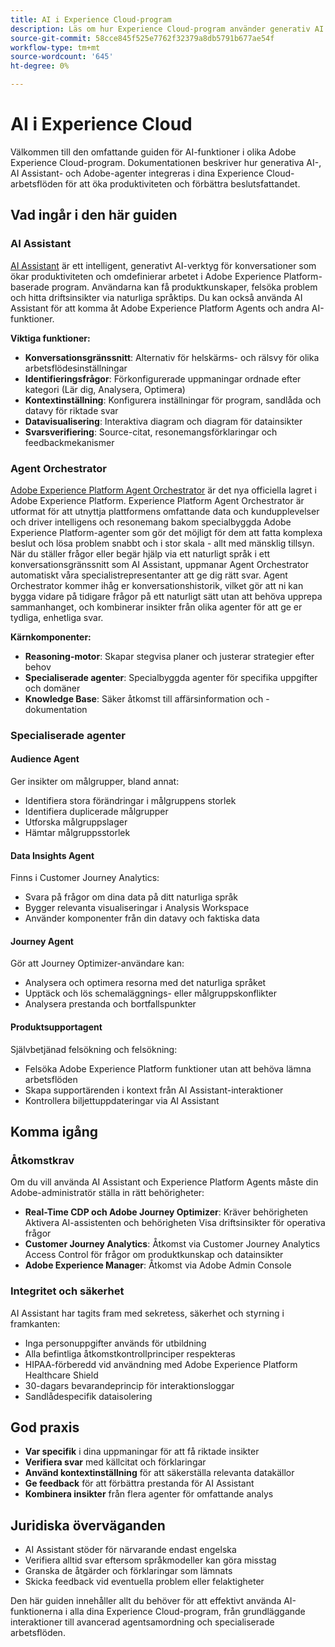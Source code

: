 ```yaml
---
title: AI i Experience Cloud-program
description: Läs om hur Experience Cloud-program använder generativ AI (GenAI), AI Assistant och agentisk AI.
source-git-commit: 58cce845f525e7762f32379a8db5791b677ae54f
workflow-type: tm+mt
source-wordcount: '645'
ht-degree: 0%

---
```


# AI i Experience Cloud

Välkommen till den omfattande guiden för AI-funktioner i olika Adobe Experience Cloud-program. Dokumentationen beskriver hur generativa AI-, AI Assistant- och Adobe-agenter integreras i dina Experience Cloud-arbetsflöden för att öka produktiviteten och förbättra beslutsfattandet.

## Vad ingår i den här guiden

### AI Assistant

[AI Assistant](./ai-assistant/ai-assistant-ui.md) är ett intelligent, generativt AI-verktyg för konversationer som ökar produktiviteten och omdefinierar arbetet i Adobe Experience Platform-baserade program. Användarna kan få produktkunskaper, felsöka problem och hitta driftsinsikter via naturliga språktips. Du kan också använda AI Assistant för att komma åt Adobe Experience Platform Agents och andra AI-funktioner.

**Viktiga funktioner:**

- **Konversationsgränssnitt**: Alternativ för helskärms- och rälsvy för olika arbetsflödesinställningar
- **Identifieringsfrågor**: Förkonfigurerade uppmaningar ordnade efter kategori (Lär dig, Analysera, Optimera)
- **Kontextinställning**: Konfigurera inställningar för program, sandlåda och datavy för riktade svar
- **Datavisualisering**: Interaktiva diagram och diagram för datainsikter
- **Svarsverifiering**: Source-citat, resonemangsförklaringar och feedbackmekanismer

### Agent Orchestrator

[Adobe Experience Platform Agent Orchestrator](./agents/agent-orchestrator.md) är det nya officiella lagret i Adobe Experience Platform. Experience Platform Agent Orchestrator är utformat för att utnyttja plattformens omfattande data och kundupplevelser och driver intelligens och resonemang bakom specialbyggda Adobe Experience Platform-agenter som gör det möjligt för dem att fatta komplexa beslut och lösa problem snabbt och i stor skala - allt med mänsklig tillsyn. När du ställer frågor eller begär hjälp via ett naturligt språk i ett konversationsgränssnitt som AI Assistant, uppmanar Agent Orchestrator automatiskt våra specialistrepresentanter att ge dig rätt svar. Agent Orchestrator kommer ihåg er konversationshistorik, vilket gör att ni kan bygga vidare på tidigare frågor på ett naturligt sätt utan att behöva upprepa sammanhanget, och kombinerar insikter från olika agenter för att ge er tydliga, enhetliga svar.

**Kärnkomponenter:**

- **Reasoning-motor**: Skapar stegvisa planer och justerar strategier efter behov
- **Specialiserade agenter**: Specialbyggda agenter för specifika uppgifter och domäner
- **Knowledge Base**: Säker åtkomst till affärsinformation och -dokumentation

### Specialiserade agenter

#### Audience Agent

Ger insikter om målgrupper, bland annat:

- Identifiera stora förändringar i målgruppens storlek
- Identifiera duplicerade målgrupper
- Utforska målgruppslager
- Hämtar målgruppsstorlek

#### Data Insights Agent

Finns i Customer Journey Analytics:

- Svara på frågor om dina data på ditt naturliga språk
- Bygger relevanta visualiseringar i Analysis Workspace
- Använder komponenter från din datavy och faktiska data

#### Journey Agent

Gör att Journey Optimizer-användare kan:

- Analysera och optimera resorna med det naturliga språket
- Upptäck och lös schemaläggnings- eller målgruppskonflikter
- Analysera prestanda och bortfallspunkter

#### Produktsupportagent

Självbetjänad felsökning och felsökning:

- Felsöka Adobe Experience Platform funktioner utan att behöva lämna arbetsflöden
- Skapa supportärenden i kontext från AI Assistant-interaktioner
- Kontrollera biljettuppdateringar via AI Assistant

## Komma igång

### Åtkomstkrav

Om du vill använda AI Assistant och Experience Platform Agents måste din Adobe-administratör ställa in rätt behörigheter:

- **Real-Time CDP och Adobe Journey Optimizer**: Kräver behörigheten Aktivera AI-assistenten och behörigheten Visa driftsinsikter för operativa frågor
- **Customer Journey Analytics**: Åtkomst via Customer Journey Analytics Access Control för frågor om produktkunskap och datainsikter
- **Adobe Experience Manager**: Åtkomst via Adobe Admin Console

### Integritet och säkerhet

AI Assistant har tagits fram med sekretess, säkerhet och styrning i framkanten:

- Inga personuppgifter används för utbildning
- Alla befintliga åtkomstkontrollprinciper respekteras
- HIPAA-förberedd vid användning med Adobe Experience Platform Healthcare Shield
- 30-dagars bevarandeprincip för interaktionsloggar
- Sandlådespecifik dataisolering

## God praxis

- **Var specifik** i dina uppmaningar för att få riktade insikter
- **Verifiera svar** med källcitat och förklaringar
- **Använd kontextinställning** för att säkerställa relevanta datakällor
- **Ge feedback** för att förbättra prestanda för AI Assistant
- **Kombinera insikter** från flera agenter för omfattande analys

## Juridiska överväganden

- AI Assistant stöder för närvarande endast engelska
- Verifiera alltid svar eftersom språkmodeller kan göra misstag
- Granska de åtgärder och förklaringar som lämnats
- Skicka feedback vid eventuella problem eller felaktigheter

Den här guiden innehåller allt du behöver för att effektivt använda AI-funktionerna i alla dina Experience Cloud-program, från grundläggande interaktioner till avancerad agentsamordning och specialiserade arbetsflöden.

